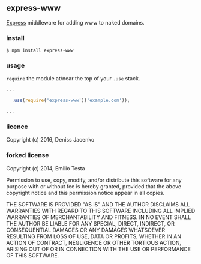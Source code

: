 ## express-www
[Express](http://expressjs.com/) middleware for adding www to naked domains.



### install
`$ npm install express-www`



### usage
`require` the module at/near the top of your `.use` stack.

```javascript
...

  .use(require('express-www')('example.com'));

...
```



### licence

Copyright (c) 2016, Deniss Jacenko

### forked license
Copyright (c) 2014, Emilio Testa

Permission to use, copy, modify, and/or distribute this software for any purpose with or without fee is hereby granted, provided that the above copyright notice and this permission notice appear in all copies.

THE SOFTWARE IS PROVIDED "AS IS" AND THE AUTHOR DISCLAIMS ALL WARRANTIES WITH REGARD TO THIS SOFTWARE INCLUDING ALL IMPLIED WARRANTIES OF MERCHANTABILITY AND FITNESS. IN NO EVENT SHALL THE AUTHOR BE LIABLE FOR ANY SPECIAL, DIRECT, INDIRECT, OR CONSEQUENTIAL DAMAGES OR ANY DAMAGES WHATSOEVER RESULTING FROM LOSS OF USE, DATA OR PROFITS, WHETHER IN AN ACTION OF CONTRACT, NEGLIGENCE OR OTHER TORTIOUS ACTION, ARISING OUT OF OR IN CONNECTION WITH THE USE OR PERFORMANCE OF THIS SOFTWARE.
